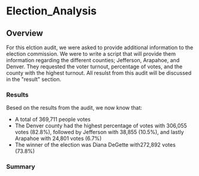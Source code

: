 # Election_Analysis
## Overview 
For this elction audit, we were asked to provide additional information to the election commission. We were to write a script that will provide them information regarding the different counties; Jefferson, Arapahoe, and Denver. They requested the voter turnout, percentage of votes, and the county with the highest turnout. All resulst from this audit will be discussed in the "result" section.
### Results 
Besed on the results from the audit, we now know that: 
- A total of 369,711 people votes 
- The Denver county had the highest percentage of votes with 306,055 votes (82.8%), followed by Jefferson with 38,855 (10.5%), and lastly Arapahoe with 24,801 votes (6.7%)
- The winner of the election was Diana DeGette with272,892 votes (73.8%) 
### Summary

